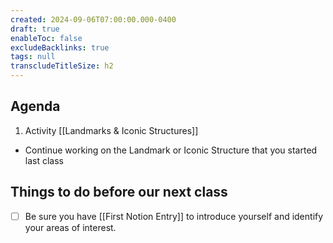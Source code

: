 ```yaml
---
created: 2024-09-06T07:00:00.000-0400
draft: true
enableToc: false
excludeBacklinks: true
tags: null
transcludeTitleSize: h2
---
```


## Agenda
1. Activity [[Landmarks & Iconic Structures]]
- Continue working on the Landmark or Iconic Structure that you started last class

## Things to do before our next class
- [ ] Be sure you have [[First Notion Entry]] to introduce yourself and identify your areas of interest.